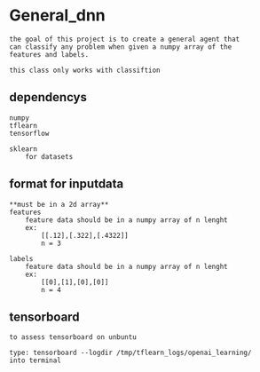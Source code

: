# General_dnn
	
	the goal of this project is to create a general agent that
	can classify any problem when given a numpy array of the 
	features and labels.

    this class only works with classiftion
    
## dependencys
	
	numpy
	tflearn
	tensorflow

	sklearn 
		for datasets

## format for inputdata
	
	**must be in a 2d array**
	features
		feature data should be in a numpy array of n lenght
		ex:
			[[.12],[.322],[.4322]]
			n = 3

	labels
		feature data should be in a numpy array of n lenght
		ex:
			[[0],[1],[0],[0]]
			n = 4

## tensorboard
	
	to assess tensorboard on unbuntu

	type: tensorboard --logdir /tmp/tflearn_logs/openai_learning/
	into terminal